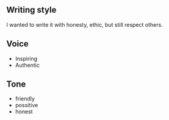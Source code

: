 
## Writing style

I wanted to write it with honesty, ethic, but still respect others.

## Voice

- Inspiring
- Authentic


## Tone

- friendly
- possitive
- honest
